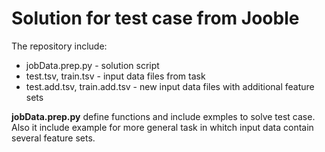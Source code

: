 # Solution for test case from Jooble

The repository include:
* jobData.prep.py - solution script
* test.tsv, train.tsv - input data files from task
* test.add.tsv, train.add.tsv - new input data files with additional feature sets

**jobData.prep.py** define functions and include exmples to solve test case. Also it include example for more general task in whitch input data contain several feature sets.

